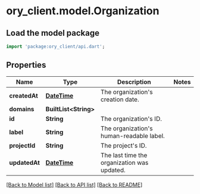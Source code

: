 # ory_client.model.Organization

## Load the model package
```dart
import 'package:ory_client/api.dart';
```

## Properties
Name | Type | Description | Notes
------------ | ------------- | ------------- | -------------
**createdAt** | [**DateTime**](DateTime.md) | The organization's creation date. | 
**domains** | **BuiltList&lt;String&gt;** |  | 
**id** | **String** | The organization's ID. | 
**label** | **String** | The organization's human-readable label. | 
**projectId** | **String** | The project's ID. | 
**updatedAt** | [**DateTime**](DateTime.md) | The last time the organization was updated. | 

[[Back to Model list]](../README.md#documentation-for-models) [[Back to API list]](../README.md#documentation-for-api-endpoints) [[Back to README]](../README.md)


